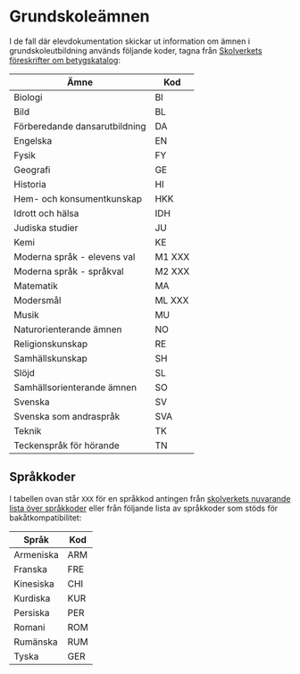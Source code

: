 Grundskoleämnen
===============
I de fall där elevdokumentation skickar ut information om ämnen i grundskoleutbildning används följande koder, tagna från [Skolverkets föreskrifter om betygskatalog](https://www.skolverket.se/regelverk/skolfs/skolfs?_xurl_=http%3A%2F%2Fwww5.skolverket.se%2Fwtpub%2Fws%2Fskolfs%2Fwpubext%2Ffs%2FRecord%3Fk%3D2263):

Ämne                           | Kod
-------------------------------|-------
 Biologi                       | BI
 Bild                          | BL
 Förberedande dansarutbildning | DA
 Engelska                      | EN
 Fysik                         | FY
 Geografi                      | GE
 Historia                      | HI
 Hem- och konsumentkunskap     | HKK
 Idrott och hälsa              | IDH
 Judiska studier               | JU
 Kemi                          | KE
 Moderna språk - elevens val   | M1 XXX
 Moderna språk - språkval      | M2 XXX
 Matematik                     | MA
 Modersmål                     | ML XXX
 Musik                         | MU
 Naturorienterande ämnen       | NO
 Religionskunskap              | RE
 Samhällskunskap               | SH
 Slöjd                         | SL
 Samhällsorienterande ämnen    | SO
 Svenska                       | SV
 Svenska som andraspråk        | SVA
 Teknik                        | TK
 Teckenspråk för hörande       | TN

Språkkoder
----------
I tabellen ovan står `XXX` för en språkkod antingen från [skolverkets nuvarande lista över språkkoder](https://www.skolverket.se/om-skolverket/publikationer/visa-enskild-publikation?_xurl_=http%3A%2F%2Fwww5.skolverket.se%2Fwtpub%2Fws%2Fskolbok%2Fwpubext%2Ftrycksak%2FBlob%2Fpdf3343.pdf%3Fk%3D3343) eller från följande lista av språkkoder som stöds för bakåtkompatibilitet:

Språk     | Kod
----------|-----
Armeniska | ARM
Franska   | FRE
Kinesiska | CHI
Kurdiska  | KUR
Persiska  | PER
Romani    | ROM
Rumänska  | RUM
Tyska     | GER
